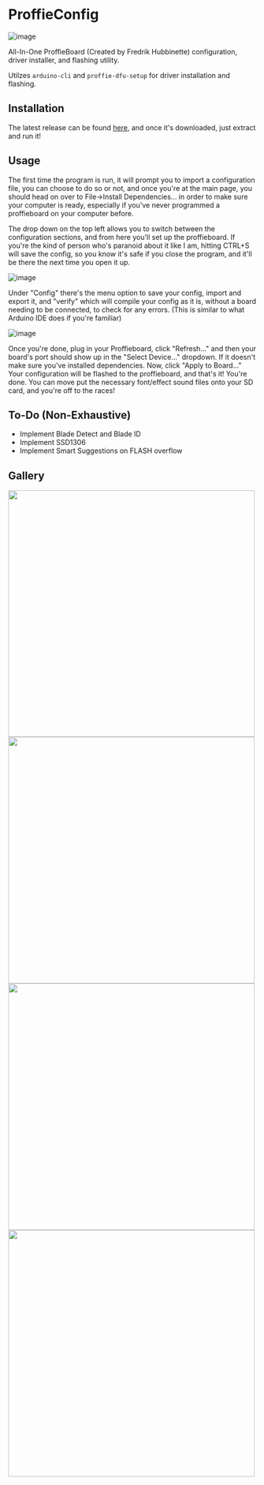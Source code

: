 # ProffieConfig

![image](https://github.com/ryryog25/ProffieConfig/assets/60193408/e8f168d3-ae67-4a2b-bb99-146c4cff4b53)

All-In-One ProffieBoard (Created by Fredrik Hubbinette) configuration, driver installer, and flashing utility.

Utilzes `arduino-cli` and `proffie-dfu-setup` for driver installation and flashing.

## Installation

The latest release can be found [here](https://github.com/ryryog25/ProffieConfig/releases/tag/latest), and once it's downloaded, just extract and run it!

## Usage

The first time the program is run, it will prompt you to import a configuration file, you can choose to do so or not, and once you're at the main page, you should head on over to File->Install Dependencies... in order to make sure your computer is ready, especially if you've never programmed a proffieboard on your computer before.

The drop down on the top left allows you to switch between the configuration sections, and from here you'll set up the proffieboard. If you're the kind of person who's paranoid about it like I am, hitting CTRL+S will save the config, so you know it's safe if you close the program, and it'll be there the next time you open it up.

![image](https://github.com/ryryog25/ProffieConfig/assets/60193408/276dcc4f-7344-4854-8aa8-e2246c07e2ca)

Under "Config" there's the menu option to save your config, import and export it, and "verify" which will compile your config as it is, without a board needing to be connected, to check for any errors. (This is similar to what Arduino IDE does if you're familiar)

![image](https://github.com/ryryog25/ProffieConfig/assets/60193408/69dfde51-ec0d-4213-88be-5a2800e30fa7)

Once you're done, plug in your Proffieboard, click "Refresh..." and then your board's port should show up in the "Select Device..." dropdown. If it doesn't make sure you've installed dependencies. Now, click "Apply to Board..." Your configuration will be flashed to the proffieboard, and that's it! You're done. You can move put the necessary font/effect sound files onto your SD card, and you're off to the races!

## To-Do (Non-Exhaustive)
- Implement Blade Detect and Blade ID
- Implement SSD1306
- Implement Smart Suggestions on FLASH overflow

## Gallery

<img src=https://github.com/ryryog25/ProffieConfig/assets/60193408/e8f168d3-ae67-4a2b-bb99-146c4cff4b53 width=500>

<img src=https://github.com/ryryog25/ProffieConfig/assets/60193408/0be9170f-250d-4a1a-8be1-9b2c3ffa2358 width=500>

<img src=https://github.com/ryryog25/ProffieConfig/assets/60193408/8b0ae768-cd27-412b-a701-3f9f3f0857a1 width=500>

<img src=https://github.com/ryryog25/ProffieConfig/assets/60193408/d336e95f-ac19-4369-b046-a331719d1f0f width=500>
